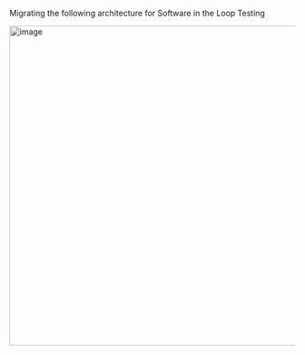 Migrating the following architecture for Software in the Loop Testing

<img width="565" alt="image" src="https://github.com/sfuphantom/TestingFramework/assets/89829682/4bf2bac7-f4b4-4ec8-b354-022d6432ea90">
